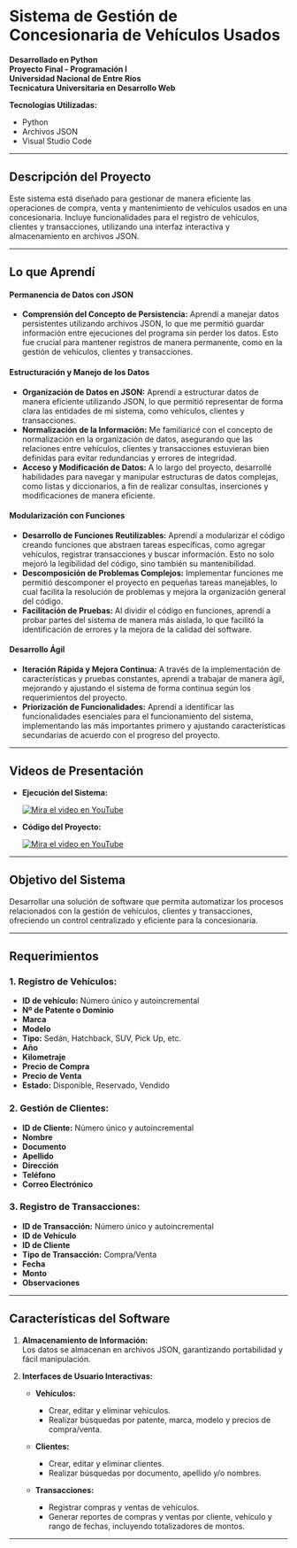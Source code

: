 # **Sistema de Gestión de Concesionaria de Vehículos Usados**
**Desarrollado en Python**  
**Proyecto Final - Programación I**  
**Universidad Nacional de Entre Ríos**  
**Tecnicatura Universitaria en Desarrollo Web**  

**Tecnologías Utilizadas:**  
- Python  
- Archivos JSON  
- Visual Studio Code 

---

## **Descripción del Proyecto**  
Este sistema está diseñado para gestionar de manera eficiente las operaciones de compra, venta y mantenimiento de vehículos usados en una concesionaria. Incluye funcionalidades para el registro de vehículos, clientes y transacciones, utilizando una interfaz interactiva y almacenamiento en archivos JSON.  

---

## **Lo que Aprendí**

#### **Permanencia de Datos con JSON**
- **Comprensión del Concepto de Persistencia:** Aprendí a manejar datos persistentes utilizando archivos JSON, lo que me permitió guardar información entre ejecuciones del programa sin perder los datos. Esto fue crucial para mantener registros de manera permanente, como en la gestión de vehículos, clientes y transacciones.

#### **Estructuración y Manejo de los Datos**
- **Organización de Datos en JSON:** Aprendí a estructurar datos de manera eficiente utilizando JSON, lo que permitió representar de forma clara las entidades de mi sistema, como vehículos, clientes y transacciones. 
- **Normalización de la Información:** Me familiaricé con el concepto de normalización en la organización de datos, asegurando que las relaciones entre vehículos, clientes y transacciones estuvieran bien definidas para evitar redundancias y errores de integridad.
- **Acceso y Modificación de Datos:** A lo largo del proyecto, desarrollé habilidades para navegar y manipular estructuras de datos complejas, como listas y diccionarios, a fin de realizar consultas, inserciones y modificaciones de manera eficiente.

#### **Modularización con Funciones**
- **Desarrollo de Funciones Reutilizables:** Aprendí a modularizar el código creando funciones que abstraen tareas específicas, como agregar vehículos, registrar transacciones y buscar información. Esto no solo mejoró la legibilidad del código, sino también su mantenibilidad.
- **Descomposición de Problemas Complejos:** Implementar funciones me permitió descomponer el proyecto en pequeñas tareas manejables, lo cual facilita la resolución de problemas y mejora la organización general del código.
- **Facilitación de Pruebas:** Al dividir el código en funciones, aprendí a probar partes del sistema de manera más aislada, lo que facilitó la identificación de errores y la mejora de la calidad del software.

#### **Desarrollo Ágil**
- **Iteración Rápida y Mejora Continua:** A través de la implementación de características y pruebas constantes, aprendí a trabajar de manera ágil, mejorando y ajustando el sistema de forma continua según los requerimientos del proyecto.
- **Priorización de Funcionalidades:** Aprendí a identificar las funcionalidades esenciales para el funcionamiento del sistema, implementando las más importantes primero y ajustando características secundarias de acuerdo con el progreso del proyecto.

---

## **Videos de Presentación**

- **Ejecución del Sistema:**
  
  [![Mira el video en YouTube](https://img.youtube.com/vi/CwvD74Q7fsQ/maxresdefault.jpg)](https://www.youtube.com/watch?v=CwvD74Q7fsQ)

- **Código del Proyecto:**
  
  [![Mira el video en YouTube](https://img.youtube.com/vi/-YvR8CUqmU4/maxresdefault.jpg)](https://www.youtube.com/watch?v=-YvR8CUqmU4)

---

## **Objetivo del Sistema**  
Desarrollar una solución de software que permita automatizar los procesos relacionados con la gestión de vehículos, clientes y transacciones, ofreciendo un control centralizado y eficiente para la concesionaria.

---

## **Requerimientos**

### **1. Registro de Vehículos:**  
   - **ID de vehículo:** Número único y autoincremental  
   - **Nº de Patente o Dominio**  
   - **Marca**  
   - **Modelo**  
   - **Tipo:** Sedán, Hatchback, SUV, Pick Up, etc.  
   - **Año**  
   - **Kilometraje**  
   - **Precio de Compra**  
   - **Precio de Venta**  
   - **Estado:** Disponible, Reservado, Vendido  

### **2. Gestión de Clientes:**  
   - **ID de Cliente:** Número único y autoincremental  
   - **Nombre**  
   - **Documento**  
   - **Apellido**  
   - **Dirección**  
   - **Teléfono**  
   - **Correo Electrónico**  

### **3. Registro de Transacciones:**  
   - **ID de Transacción:** Número único y autoincremental  
   - **ID de Vehículo**  
   - **ID de Cliente**  
   - **Tipo de Transacción:** Compra/Venta  
   - **Fecha**  
   - **Monto**  
   - **Observaciones**  

---

## **Características del Software**

1. **Almacenamiento de Información:**  
   Los datos se almacenan en archivos JSON, garantizando portabilidad y fácil manipulación.  

2. **Interfaces de Usuario Interactivas:**  
   - **Vehículos:**  
     - Crear, editar y eliminar vehículos.  
     - Realizar búsquedas por patente, marca, modelo y precios de compra/venta.  

   - **Clientes:**  
     - Crear, editar y eliminar clientes.  
     - Realizar búsquedas por documento, apellido y/o nombres.  

   - **Transacciones:**  
     - Registrar compras y ventas de vehículos.  
     - Generar reportes de compras y ventas por cliente, vehículo y rango de fechas, incluyendo totalizadores de montos.  

---

